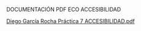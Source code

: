 DOCUMENTACIÓN PDF ECO ACCESIBILIDAD <br>

[Diego García Rocha    Práctica 7 ACCESIBILIDAD.pdf](https://github.com/diego011294/practica-accesibilidad/files/14360393/Diego.Garcia.Rocha.Practica.7.ACCESIBILIDAD.pdf)
